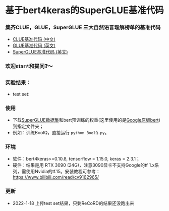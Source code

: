 # 基于bert4keras的SuperGLUE基准代码

### 集齐CLUE，GLUE，SuperGLUE 三大自然语言理解榜单的基准代码
- [CLUE基准代码 (中文)](https://github.com/bojone/CLUE-bert4keras)
- [GLUE基准代码 (英文)](https://github.com/nishiwen1214/GLUE-bert4keras)
- [SuperGLUE基准代码 (英文)](https://github.com/nishiwen1214/SuperGLUE-bert4keras)

### 欢迎star⭐️和提问❓～

### 实验结果：

- test set:


### 使用
- 下载[SuperGLUE数据集](https://super.gluebenchmark.com/)和bert预训练的权重(这里使用的是[Google原版bert](https://github.com/google-research/bert))到指定文件夹；
- 例如：训练BoolQ，直接运行 `python BoolQ.py`。

### 环境
- 软件：bert4keras>=0.10.8, tensorflow = 1.15.0, keras = 2.3.1；
- 硬件：结果是用 RTX 3090 (24G)，注意3090显卡不支持Google的tf 1.x系列，需使用Nvidia的tf.15。安装教程可参考：https://www.bilibili.com/read/cv9162965/

### 更新
- 2022-1-18 上传test set结果，只剩ReCoRD的结果还没跑出来
